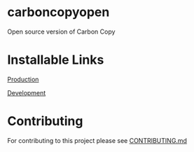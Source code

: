 # carboncopyopen
Open source version of Carbon Copy

# Installable Links

[Production](https://miro.com/oauth/authorize/?response_type=code&client_id=3074457362254861860&redirect_uri=%2Fconfirm-app-install%2F)

[Development](https://miro.com/oauth/authorize/?response_type=code&client_id=3074457352071726785&redirect_uri=%2Fconfirm-app-install%2F)


# Contributing

For contributing to this project please see [CONTRIBUTING.md](CONTRIBUTING.md)
